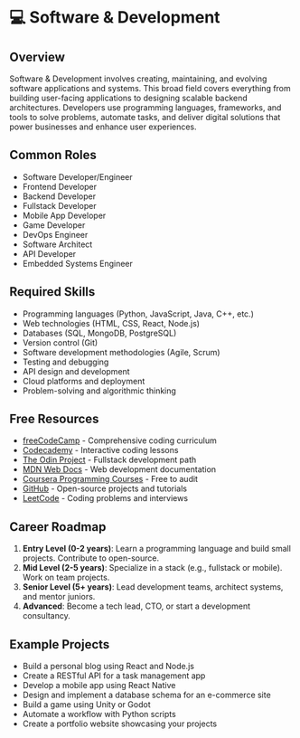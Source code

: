 # 💻 Software & Development

## Overview
Software & Development involves creating, maintaining, and evolving software applications and systems. This broad field covers everything from building user-facing applications to designing scalable backend architectures. Developers use programming languages, frameworks, and tools to solve problems, automate tasks, and deliver digital solutions that power businesses and enhance user experiences.

## Common Roles
- Software Developer/Engineer
- Frontend Developer
- Backend Developer
- Fullstack Developer
- Mobile App Developer
- Game Developer
- DevOps Engineer
- Software Architect
- API Developer
- Embedded Systems Engineer

## Required Skills
- Programming languages (Python, JavaScript, Java, C++, etc.)
- Web technologies (HTML, CSS, React, Node.js)
- Databases (SQL, MongoDB, PostgreSQL)
- Version control (Git)
- Software development methodologies (Agile, Scrum)
- Testing and debugging
- API design and development
- Cloud platforms and deployment
- Problem-solving and algorithmic thinking

## Free Resources
- [freeCodeCamp](https://www.freecodecamp.org/) - Comprehensive coding curriculum
- [Codecademy](https://www.codecademy.com/) - Interactive coding lessons
- [The Odin Project](https://www.theodinproject.com/) - Fullstack development path
- [MDN Web Docs](https://developer.mozilla.org/) - Web development documentation
- [Coursera Programming Courses](https://www.coursera.org/courses?query=programming) - Free to audit
- [GitHub](https://github.com/) - Open-source projects and tutorials
- [LeetCode](https://leetcode.com/) - Coding problems and interviews

## Career Roadmap
1. **Entry Level (0-2 years)**: Learn a programming language and build small projects. Contribute to open-source.
2. **Mid Level (2-5 years)**: Specialize in a stack (e.g., fullstack or mobile). Work on team projects.
3. **Senior Level (5+ years)**: Lead development teams, architect systems, and mentor juniors.
4. **Advanced**: Become a tech lead, CTO, or start a development consultancy.

## Example Projects
- Build a personal blog using React and Node.js
- Create a RESTful API for a task management app
- Develop a mobile app using React Native
- Design and implement a database schema for an e-commerce site
- Build a game using Unity or Godot
- Automate a workflow with Python scripts
- Create a portfolio website showcasing your projects
